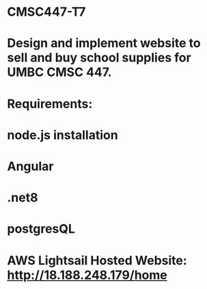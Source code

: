 # CMSC447-T7
# Design and implement website to sell and buy school supplies for UMBC CMSC 447.
#
# Requirements:
# node.js installation
# Angular
# .net8
# postgresQL
# AWS Lightsail Hosted Website: http://18.188.248.179/home
